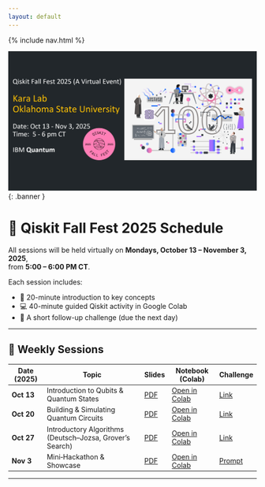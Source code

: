 ```yaml
---
layout: default
---
```


<link rel="stylesheet" href="assets/style.css">

{% include nav.html %}

![Qiskit Fall Fest 2025 Banner](assets/img/banner.jpg){: .banner }

# 📅 Qiskit Fall Fest 2025 Schedule

All sessions will be held virtually on **Mondays, October 13 – November 3, 2025**,  
from **5:00 – 6:00 PM CT**.  

Each session includes:  
- 🎤 20-minute introduction to key concepts  
- 💻 40-minute guided Qiskit activity in Google Colab  
- 🧩 A short follow-up challenge (due the next day)  

---

## 📖 Weekly Sessions

| Date (2025) | Topic | Slides | Notebook (Colab) | Challenge |
|-------------|-------|--------|-------------------|-----------|
| **Oct 13**  | Introduction to Qubits & Quantum States | [PDF](https://github.com/kursatkara/qiskit-fall-fest-2025/blob/master/slides/01_intro_slides.pdf) | [Open in Colab](https://colab.research.google.com/github/kursatkara/qiskit-fall-fest-2025/blob/master/notebooks/01_intro_qubits.ipynb) | [Link](https://github.com/kursatkara/qiskit-fall-fest-2025/blob/master/challenges/challenge_01.md) |
| **Oct 20**  | Building & Simulating Quantum Circuits | [PDF](https://github.com/kursatkara/qiskit-fall-fest-2025/blob/master/slides/02_circuits_slides.pdf) | [Open in Colab](https://colab.research.google.com/github/kursatkara/qiskit-fall-fest-2025/blob/master/notebooks/02_circuits.ipynb) | [Link](https://github.com/kursatkara/qiskit-fall-fest-2025/blob/master/challenges/challenge_02.md) |
| **Oct 27**  | Introductory Algorithms (Deutsch–Jozsa, Grover’s Search) | [PDF](https://github.com/kursatkara/qiskit-fall-fest-2025/blob/master/slides/03_algorithms_slides.pdf) | [Open in Colab](https://colab.research.google.com/github/kursatkara/qiskit-fall-fest-2025/blob/master/notebooks/03_algorithms.ipynb) | [Link](https://github.com/kursatkara/qiskit-fall-fest-2025/blob/master/challenges/challenge_03.md) |
| **Nov 3**   | Mini‑Hackathon & Showcase | [PDF](https://github.com/kursatkara/qiskit-fall-fest-2025/blob/master/slides/04_hackathon_slides.pdf) | [Open in Colab](https://colab.research.google.com/github/kursatkara/qiskit-fall-fest-2025/blob/master/notebooks/04_hackathon.ipynb) | [Prompt](https://github.com/kursatkara/qiskit-fall-fest-2025/blob/master/challenges/challenge_04.md) |

---
<!--
## 🔗 Resources
- [Event Website]({{ site.baseurl }}/)  
- [Repository](https://github.com/kursatkara/qiskit-fall-fest-2025)  
- [Code of Conduct]({{ site.baseurl }}/../CODE_OF_CONDUCT.md)  
- [Register](https://forms.gle/QFX9VXnRvjnKLpJN6)
-->